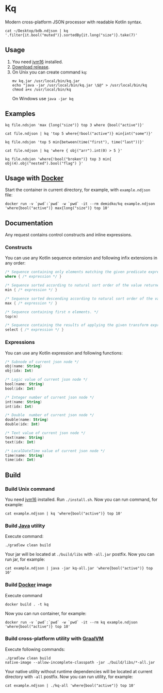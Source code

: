 # Kq

Modern cross-platform JSON processor with readable Kotlin syntax.

```shell
cat ~/Desktop/bdb.ndjson | kq '.filter{it.bool("muted")}.sortedBy{it.long("size")}.take(7)'
```

## Usage

1. You need [jvm16](https://www.oracle.com/java/technologies/javase-jdk16-downloads.html) installed.
1. [Download release](https://github.com/demidko/kq/releases).
1. On Unix you can create command `kq`:
   ```shell
   mv kq.jar /usr/local/bin/kq.jar
   echo "java -jar /usr/local/bin/kq.jar \$@" > /usr/local/bin/kq
   chmod a+x /usr/local/bin/kq
   ``` 
   On Windows use `java -jar kq`

## Examples

```shell
kq file.ndsjon 'max {long("size")} top 3 where {bool("active")}'

cat file.ndjson | kq 'top 5 where{!bool("active")} min{int("some")}'

kq file.ndsjon 'top 5 min{between(time("first"), time("last"))}'

cat file.ndjson | kq 'where { obj("arr").int(0) > 5 }'

kq file.ndsjon 'where{!bool("broken")} top 3 min{ obj(4).obj("nested").bool("flag") }'
```

## Usage with [Docker](https://www.docker.com/)

Start the container in current directory, for example, with `example.ndjson` file:

```shell
docker run -v `pwd`:`pwd` -w `pwd` -it --rm demidko/kq example.ndjson 'where{bool("active")} max{long("size")} top 10'
```

## Documentation

Any request contains control constructs and inline expressions.

### Constructs

You can use any Kotlin sequence extension and following infix extensions in any order:

```kotlin
/* Sequence containing only elements matching the given predicate expression. */
where { /* expression */ }

/* Sequence sorted according to natural sort order of the value returned by specified selector expression. */
min { /* expression */ }

/* Sequence sorted descending according to natural sort order of the value returned by specified selector expression. */
max { /* expression */ }

/* Sequence containing first n elements. */
top(n)

/* Sequence containing the results of applying the given transform expression to each element in the original sequence */
select { /* expression */ }
```

### Expressions

You can use any Kotlin expression and following functions:

```kotlin
/* Subnode of current json node */
obj(name: String)
obj(idx: Int)

/* Logic value of current json node */
bool(name: String)
bool(idx: Int)

/* Integer number of current json node */
int(name: String)
int(idx: Int)

/* Double  number of current json node */
double(name: String)
double(idx: Int)

/* Text value of current json node */
text(name: String)
text(idx: Int)

/* LocalDateTime value of current json node */
time(name: String)
time(idx: Int)
```

## Build

### Build Unix command

You need [jvm16](https://www.oracle.com/java/technologies/javase-jdk16-downloads.html) installed.
Run `./install.sh`. Now you can run command, for example:

```shell
cat example.ndjson | kq 'where{bool("active")} top 10'
```

### Build [Java](https://www.oracle.com/java/technologies/javase-jdk16-downloads.html) utility

Execute command:

```shell
./gradlew clean build
``` 

Your jar will be located at `./build/libs` with `-all.jar` postfix. Now you can run jar, for
example:

```shell
cat example.ndjson | java -jar kq-all.jar 'where{bool("active")} top 10'
```

### Build [Docker](https://www.docker.com/) image

Execute command

```shell
docker build . -t kq
```

Now you can run container, for example:

```shell
docker run -v `pwd`:`pwd` -w `pwd` -it --rm kq example.ndjson 'where{bool("active")} top 10'
```

### Build cross-platform utility with [GraalVM](https://www.graalvm.org/reference-manual/native-image/#install-native-image)

Execute following commands:

```shell
./gradlew clean build
native-image --allow-incomplete-classpath -jar ./build/libs/*-all.jar
``` 

Your native utility without runtime dependencies will be located at current directory with `-all`
postfix. Now you can run utility, for example:

```shell
cat example.ndjson | ./kq-all 'where{bool("active")} top 10'
```



